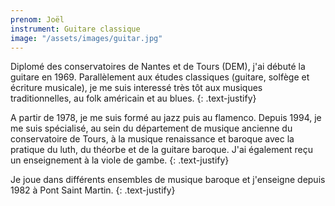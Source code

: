 ```yaml
---
prenom: Joël
instrument: Guitare classique
image: "/assets/images/guitar.jpg"
---
```


Diplomé des conservatoires de Nantes et de Tours (DEM), j'ai débuté la guitare en 1969. Parallèlement aux études classiques (guitare, solfège et écriture musicale), je me suis interessé très tôt aux musiques traditionnelles, au folk américain et au blues.
{: .text-justify}

A partir de 1978, je me suis formé au jazz puis au flamenco. Depuis 1994, je me suis spécialisé, au sein du département de musique ancienne du conservatoire de Tours, à la musique renaissance et baroque avec la pratique du luth, du théorbe et de la guitare baroque. J'ai également reçu un enseignement à la viole de gambe.
{: .text-justify}

Je joue dans différents ensembles de musique baroque et j'enseigne depuis 1982 à Pont Saint Martin.
{: .text-justify}
